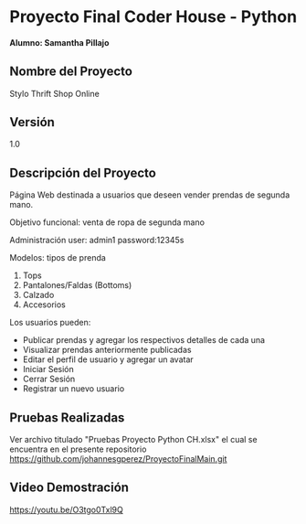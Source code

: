 # Proyecto Final Coder House - Python
#### Alumno: Samantha Pillajo

## Nombre del Proyecto
Stylo Thrift Shop Online

## Versión
1.0

## Descripción del Proyecto
Página Web destinada a usuarios que deseen vender prendas de segunda mano.

Objetivo funcional: venta de ropa de segunda mano

Administración
user: admin1
password:12345s


Modelos: tipos de prenda
1. Tops 
2. Pantalones/Faldas (Bottoms)
3. Calzado
4. Accesorios


Los usuarios pueden:
- Publicar prendas y agregar los respectivos detalles de cada una
- Visualizar prendas anteriormente publicadas
- Editar el perfil de usuario y agregar un avatar
- Iniciar Sesión
- Cerrar Sesión
- Registrar un nuevo usuario

## Pruebas Realizadas

Ver archivo titulado "Pruebas Proyecto Python CH.xlsx" el cual se encuentra en el presente repositorio https://github.com/johannesgperez/ProyectoFinalMain.git

## Video Demostración

https://youtu.be/O3tgo0Txl9Q
